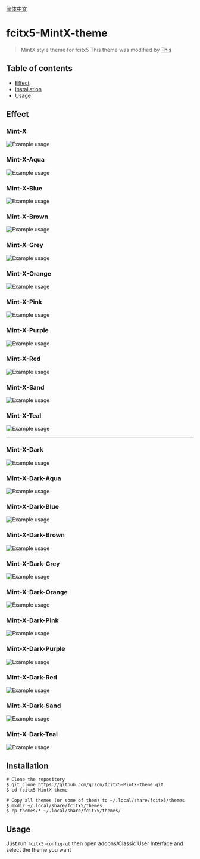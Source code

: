 [简体中文](README_zh_CN.md)
# fcitx5-MintX-theme
> MintX style theme for fcitx5
> This theme was modified by [This](https://github.com/thep0y/fcitx5-themes-candlelight)

## Table of contents
- [Effect](#effect)
- [Installation](#installation)
- [Usage](#usage)

## Effect
### Mint-X
![Example usage](resources/Mint-X.png)

### Mint-X-Aqua
![Example usage](resources/Mint-X-Aqua.png)

### Mint-X-Blue
![Example usage](resources/Mint-X-Blue.png)

### Mint-X-Brown
![Example usage](resources/Mint-X-Brown.png)
### Mint-X-Grey
![Example usage](resources/Mint-X-Grey.png)

### Mint-X-Orange
![Example usage](resources/Mint-X-Orange.png)

### Mint-X-Pink
![Example usage](resources/Mint-X-Pink.png)

### Mint-X-Purple
![Example usage](resources/Mint-X-Purple.png)

### Mint-X-Red
![Example usage](resources/Mint-X-Red.png)

### Mint-X-Sand
![Example usage](resources/Mint-X-Sand.png)

### Mint-X-Teal
![Example usage](resources/Mint-X-Teal.png)

---

### Mint-X-Dark
![Example usage](resources/Mint-X-Dark.png)

### Mint-X-Dark-Aqua
![Example usage](resources/Mint-X-Dark-Aqua.png)

### Mint-X-Dark-Blue
![Example usage](resources/Mint-X-Dark-Blue.png)

### Mint-X-Dark-Brown
![Example usage](resources/Mint-X-Dark-Brown.png)

### Mint-X-Dark-Grey
![Example usage](resources/Mint-X-Dark-Grey.png)

### Mint-X-Dark-Orange
![Example usage](resources/Mint-X-Dark-Orange.png)

### Mint-X-Dark-Pink
![Example usage](resources/Mint-X-Dark-Pink.png)

### Mint-X-Dark-Purple
![Example usage](resources/Mint-X-Dark-Purple.png)

### Mint-X-Dark-Red
![Example usage](resources/Mint-X-Dark-Red.png)

### Mint-X-Dark-Sand
![Example usage](resources/Mint-X-Dark-Sand.png)

### Mint-X-Dark-Teal
![Example usage](resources/Mint-X-Dark-Teal.png)

## Installation
```shell
# Clone the repository
$ git clone https://github.com/gczcn/fcitx5-MintX-theme.git
$ cd fcitx5-MintX-theme

# Copy all themes (or some of them) to ~/.local/share/fcitx5/themes
$ mkdir ~/.local/share/fcitx5/themes
$ cp themes/* ~/.local/share/fcitx5/themes/
```

## Usage
Just run `fcitx5-config-qt` then open addons/Classic User Interface and select the theme you want
